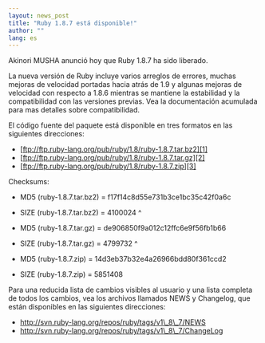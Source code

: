 ```yaml
---
layout: news_post
title: "Ruby 1.8.7 está disponible!"
author: ""
lang: es
---
```


Akinori MUSHA anunció hoy que Ruby 1.8.7 ha sido liberado.

La nueva versión de Ruby incluye varios arreglos de errores, muchas
mejoras de velocidad portadas hacia atrás de 1.9 y algunas mejoras de
velocidad con respecto a 1.8.6 mientras se mantiene la estabilidad y la
compatibilidad con las versiones previas. Vea la documentación acumulada
para mas detalles sobre compatibilidad.

El código fuente del paquete está disponible en tres formatos en las
siguientes direcciones:

* [ftp://ftp.ruby-lang.org/pub/ruby/1.8/ruby-1.8.7.tar.bz2][1]
* [ftp://ftp.ruby-lang.org/pub/ruby/1.8/ruby-1.8.7.tar.gz][2]
* [ftp://ftp.ruby-lang.org/pub/ruby/1.8/ruby-1.8.7.zip][3]

Checksums:

* MD5 (ruby-1.8.7.tar.bz2) = f17f14c8d55e731b3ce1bc35c42f0a6c
* SIZE (ruby-1.8.7.tar.bz2) = 4100024
^

* MD5 (ruby-1.8.7.tar.gz) = de906850f9a012c12ffc6e9f56fb1b66
* SIZE (ruby-1.8.7.tar.gz) = 4799732
^

* MD5 (ruby-1.8.7.zip) = 14d3eb37b32e4a26966bdd80f361ccd2
* SIZE (ruby-1.8.7.zip) = 5851408

Para una reducida lista de cambios visibles al usuario y una lista
completa de todos los cambios, vea los archivos llamados NEWS y
Changelog, que están disponibles en las siguientes direcciones:

* http://svn.ruby-lang.org/repos/ruby/tags/v1\_8\_7/NEWS
* http://svn.ruby-lang.org/repos/ruby/tags/v1\_8\_7/ChangeLog



[1]: ftp://ftp.ruby-lang.org/pub/ruby/1.8/ruby-1.8.7.tar.bz2 
[2]: ftp://ftp.ruby-lang.org/pub/ruby/1.8/ruby-1.8.7.tar.gz 
[3]: ftp://ftp.ruby-lang.org/pub/ruby/1.8/ruby-1.8.7.zip 
